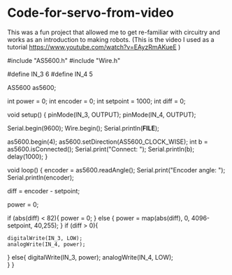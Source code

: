 # Code-for-servo-from-video
This was a fun project that allowed me to get re-familiar with circuitry and works as an introduction to making robots. (This is the video I used as a tutorial https://www.youtube.com/watch?v=EAyzRmAKueE ) 

#include "AS5600.h"
#include "Wire.h"

#define IN_3 6
#define IN_4 5

AS5600 as5600;

int power = 0;
int encoder = 0;
int setpoint = 1000;
int diff = 0;

void setup() {
  pinMode(IN_3, OUTPUT);
  pinMode(IN_4, OUTPUT);

  Serial.begin(9600);
  Wire.begin();
  Serial.println(__FILE__);

  as5600.begin(4);
  as5600.setDirection(AS5600_CLOCK_WISE);
  int b = as5600.isConnected();
  Serial.print("Connect: ");
  Serial.println(b);
  delay(1000);
}

void loop() {
encoder = as5600.readAngle();
Serial.print("Encoder angle: ");
Serial.println(encoder);

diff = encoder - setpoint;

power = 0;

if (abs(diff) < 82){
    power = 0;
} 
else { 
    power = map(abs(diff), 0, 4096-setpoint, 40,255);
}
if (diff > 0){

    digitalWrite(IN_3, LOW);
    analogWrite(IN_4, power);
}
else{
    digitalWrite(IN_3, power);
    analogWrite(IN_4, LOW);  
}
}

